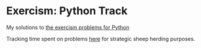 # Exercism: Python Track

My solutions to [the exercism problems for Python](https://exercism.org/tracks/python)

Tracking time spent on problems [here](/.logbook/index.md) for strategic sheep herding purposes.

